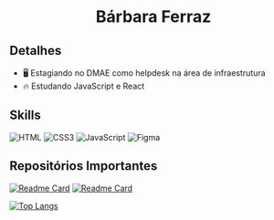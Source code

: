 
<h1 align="center">Bárbara Ferraz</h1>

## Detalhes
- 🖥️ Estagiando no DMAE como helpdesk na área de infraestrutura 
- 🔥 Estudando JavaScript e React



## Skills

![HTML](https://img.shields.io/badge/HTML5-E34F26?style=for-the-badge&logo=html5&logoColor=white)
![CSS3](https://img.shields.io/badge/CSS3-1572B6?style=for-the-badge&logo=css3&logoColor=white)
![JavaScript](https://img.shields.io/badge/JavaScript-323330?style=for-the-badge&logo=javascript&logoColor=F7DF1E)
![Figma](https://img.shields.io/badge/Figma-F24E1E?style=for-the-badge&logo=figma&logoColor=white)


## Repositórios Importantes

[![Readme Card](https://github-readme-stats.vercel.app/api/pin/?username=barbarafpm&repo=Projetos-HTML-CSS&theme=radical)](https://github.com/Barbarafpm/Projetos-HTML-CSS)
[![Readme Card](https://github-readme-stats.vercel.app/api/pin/?username=barbarafpm&repo=Projetos-HTML-CSS&theme=radical)](https://github.com/Barbarafpm/Projetos-JavaScript)

[![Top Langs](https://github-readme-stats.vercel.app/api/top-langs/?username=barbarafpm&layout=compact&them=radical)](https://github.com/anuraghazra/github-readme-stats)
